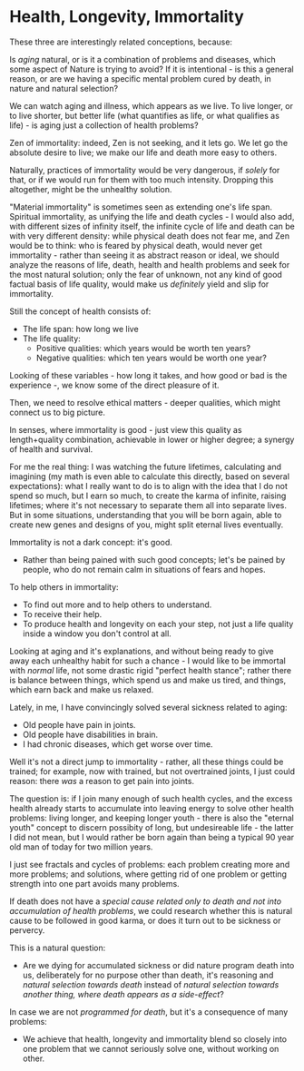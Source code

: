 # Health, Longevity, Immortality

These three are interestingly related conceptions, because:

Is *aging* natural, or is it a combination of problems and diseases, which some aspect of Nature is trying to avoid? If it is intentional - is this a general reason, or are we having a specific mental problem cured by death, in nature and natural selection?

We can watch aging and illness, which appears as we live. To live longer, or to live shorter, but better life (what quantifies as life, or what qualifies as life) - is aging just a collection of health problems?

Zen of immortality: indeed, Zen is not seeking, and it lets go. We let go the absolute desire to live; we make our life and death more easy to others.

Naturally, practices of immortality would be very dangerous, if *solely* for that, or if we would run for them with too much intensity. Dropping this altogether, might be the unhealthy solution.

"Material immortality" is sometimes seen as extending one's life span. Spiritual immortality, as unifying the life and death cycles - I would also add, with different sizes of infinity itself, the infinite cycle of life and death can be with very different density: while physical death does not fear me, and Zen would be to think: who is feared by physical death, would never get immortality - rather than seeing it as abstract reason or ideal, we should analyze the reasons of life, death, health and health problems and seek for the most natural solution; only the fear of unknown, not any kind of good factual basis of life quality, would make us *definitely* yield and slip for immortality.

Still the concept of health consists of:
- The life span: how long we live
- The life quality:
  - Positive qualities: which years would be worth ten years?
  - Negative qualities: which ten years would be worth one year?

Looking of these variables - how long it takes, and how good or bad is the experience -, we know some of the direct pleasure of it.

Then, we need to resolve ethical matters - deeper qualities, which might connect us to big picture.

In senses, where immortality is good - just view this quality as length+quality combination, achievable in lower or higher degree; a synergy of health and survival.

For me the real thing: I was watching the future lifetimes, calculating and imagining (my math is even able to calculate this directly, based on several expectations): what I really want to do is to align with the idea that I do not spend so much, but I earn so much, to create the karma of infinite, raising lifetimes; where it's not necessary to separate them all into separate lives. But in some situations, understanding that you will be born again, able to create new genes and designs of you, might split eternal lives eventually.

Immortality is not a dark concept: it's good.
- Rather than being pained with such good concepts; let's be pained by people, who do not remain calm in situations of fears and hopes.

To help others in immortality:
- To find out more and to help others to understand.
- To receive their help.
- To produce health and longevity on each your step, not just a life quality inside a window you don't control at all.

Looking at aging and it's explanations, and without being ready to give away each unhealthy habit for such a chance - I would like to be immortal with *normal* life, not some drastic rigid "perfect health stance"; rather there is balance between things, which spend us and make us tired, and things, which earn back and make us relaxed.

Lately, in me, I have convincingly solved several sickness related to aging:
- Old people have pain in joints.
- Old people have disabilities in brain.
- I had chronic diseases, which get worse over time.

Well it's not a direct jump to immortality - rather, all these things could be trained; for example, now with trained, but not overtrained joints, I just could reason: there *was* a reason to get pain into joints.

The question is: if I join many enough of such health cycles, and the excess health already starts to accumulate into leaving energy to solve other health problems: living longer, and keeping longer youth - there is also the "eternal youth" concept to discern possibity of long, but undesireable life - the latter I did not mean, but I would rather be born again than being a typical 90 year old man of today for two million years.

I just see fractals and cycles of problems: each problem creating more and more problems; and solutions, where getting rid of one problem or getting strength into one part avoids many problems.

If death does not have a *special cause related only to death and not into accumulation of health problems*, we could research whether this is natural cause to be followed in good karma, or does it turn out to be sickness or pervercy.

This is a natural question:
- Are we dying for accumulated sickness or did nature program death into us, deliberately for no purpose other than death, it's reasoning and *natural selection towards death* instead of *natural selection towards another thing, where death appears as a side-effect*?

In case we are not *programmed for death*, but it's a consequence of many problems:
- We achieve that health, longevity and immortality blend so closely into one problem that we cannot seriously solve one, without working on other.